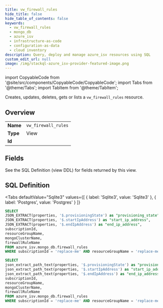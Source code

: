 ```yaml
--- 
title: vw_firewall_rules
hide_title: false
hide_table_of_contents: false
keywords:
  - vw_firewall_rules
  - mongo_db
  - azure_isv
  - infrastructure-as-code
  - configuration-as-data
  - cloud inventory
description: Query, deploy and manage azure_isv resources using SQL
custom_edit_url: null
image: /img/stackql-azure_isv-provider-featured-image.png
---
```


import CopyableCode from '@site/src/components/CopyableCode/CopyableCode';
import Tabs from '@theme/Tabs';
import TabItem from '@theme/TabItem';

Creates, updates, deletes, gets or lists a <code>vw_firewall_rules</code> resource.

## Overview
<table><tbody>
<tr><td><b>Name</b></td><td><code>vw_firewall_rules</code></td></tr>
<tr><td><b>Type</b></td><td>View</td></tr>
<tr><td><b>Id</b></td><td><CopyableCode code="azure_isv.mongo_db.vw_firewall_rules" /></td></tr>
</tbody></table>

## Fields

See the SQL Definition (view DDL) for fields returned by this view.

## SQL Definition

<Tabs
defaultValue="Sqlite3"
values={[
{ label: 'Sqlite3', value: 'Sqlite3' },
{ label: 'Postgres', value: 'Postgres' }
]}
>
<TabItem value="Sqlite3">

```sql
SELECT
JSON_EXTRACT(properties, '$.provisioningState') as "provisioning_state",
JSON_EXTRACT(properties, '$.startIpAddress') as "start_ip_address",
JSON_EXTRACT(properties, '$.endIpAddress') as "end_ip_address",
subscriptionId,
resourceGroupName,
mongoClusterName,
firewallRuleName
FROM azure_isv.mongo_db.firewall_rules
WHERE subscriptionId = 'replace-me' AND resourceGroupName = 'replace-me' AND mongoClusterName = 'replace-me';
```

</TabItem>
<TabItem value="Postgres">

```sql
SELECT
json_extract_path_text(properties, '$.provisioningState') as "provisioning_state",
json_extract_path_text(properties, '$.startIpAddress') as "start_ip_address",
json_extract_path_text(properties, '$.endIpAddress') as "end_ip_address",
subscriptionId,
resourceGroupName,
mongoClusterName,
firewallRuleName
FROM azure_isv.mongo_db.firewall_rules
WHERE subscriptionId = 'replace-me' AND resourceGroupName = 'replace-me' AND mongoClusterName = 'replace-me';
```

</TabItem>
</Tabs>

